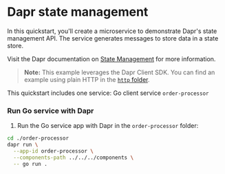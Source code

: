 # Dapr state management

In this quickstart, you'll create a microservice to demonstrate Dapr's state management API. The service generates messages to store data in a state store.

Visit the Dapr documentation on [State Management](https://docs.dapr.io/developing-applications/building-blocks/state-management/) for more information.

> **Note:** This example leverages the Dapr Client SDK. You can find an example using plain HTTP in the [`http` folder](../http/).

This quickstart includes one service: Go client service `order-processor`

### Run Go service with Dapr

1. Run the Go service app with Dapr in the `order-processor` folder: 

<!-- STEP
name: Run order-processor service
expected_stdout_lines:
  - '== APP == Retrieved Order: {"orderId":1}'
  - '== APP == Retrieved Order: {"orderId":2}'
  - "Exited App successfully"
expected_stderr_lines:
output_match_mode: substring
background: true
sleep: 15
-->

```bash
cd ./order-processor
dapr run \
  --app-id order-processor \
  --components-path ../../../components \
  -- go run .
```

<!-- END_STEP -->
